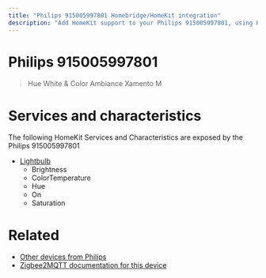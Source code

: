 ```yaml
---
title: "Philips 915005997801 Homebridge/HomeKit integration"
description: "Add HomeKit support to your Philips 915005997801, using Homebridge, Zigbee2MQTT and homebridge-z2m."
---
```

<!---
This file has been GENERATED using src/docgen/docgen.ts
DO NOT EDIT THIS FILE MANUALLY!
-->
# Philips 915005997801
> Hue White & Color Ambiance Xamento M


# Services and characteristics
The following HomeKit Services and Characteristics are exposed by
the Philips 915005997801

* [Lightbulb](../../light.md)
  * Brightness
  * ColorTemperature
  * Hue
  * On
  * Saturation


# Related
* [Other devices from Philips](../index.md#philips)
* [Zigbee2MQTT documentation for this device](https://www.zigbee2mqtt.io/devices/915005997801.html)